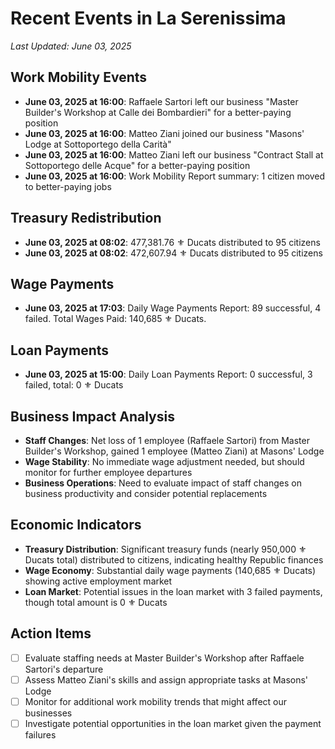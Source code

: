 # Recent Events in La Serenissima
*Last Updated: June 03, 2025*

## Work Mobility Events
- **June 03, 2025 at 16:00**: Raffaele Sartori left our business "Master Builder's Workshop at Calle dei Bombardieri" for a better-paying position
- **June 03, 2025 at 16:00**: Matteo Ziani joined our business "Masons' Lodge at Sottoportego della Carità"
- **June 03, 2025 at 16:00**: Matteo Ziani left our business "Contract Stall at Sottoportego delle Acque" for a better-paying position
- **June 03, 2025 at 16:00**: Work Mobility Report summary: 1 citizen moved to better-paying jobs

## Treasury Redistribution
- **June 03, 2025 at 08:02**: 477,381.76 ⚜️ Ducats distributed to 95 citizens
- **June 03, 2025 at 08:02**: 472,607.94 ⚜️ Ducats distributed to 95 citizens

## Wage Payments
- **June 03, 2025 at 17:03**: Daily Wage Payments Report: 89 successful, 4 failed. Total Wages Paid: 140,685 ⚜️ Ducats.

## Loan Payments
- **June 03, 2025 at 15:00**: Daily Loan Payments Report: 0 successful, 3 failed, total: 0 ⚜️ Ducats

## Business Impact Analysis
- **Staff Changes**: Net loss of 1 employee (Raffaele Sartori) from Master Builder's Workshop, gained 1 employee (Matteo Ziani) at Masons' Lodge
- **Wage Stability**: No immediate wage adjustment needed, but should monitor for further employee departures
- **Business Operations**: Need to evaluate impact of staff changes on business productivity and consider potential replacements

## Economic Indicators
- **Treasury Distribution**: Significant treasury funds (nearly 950,000 ⚜️ Ducats total) distributed to citizens, indicating healthy Republic finances
- **Wage Economy**: Substantial daily wage payments (140,685 ⚜️ Ducats) showing active employment market
- **Loan Market**: Potential issues in the loan market with 3 failed payments, though total amount is 0 ⚜️ Ducats

## Action Items
- [ ] Evaluate staffing needs at Master Builder's Workshop after Raffaele Sartori's departure
- [ ] Assess Matteo Ziani's skills and assign appropriate tasks at Masons' Lodge
- [ ] Monitor for additional work mobility trends that might affect our businesses
- [ ] Investigate potential opportunities in the loan market given the payment failures
